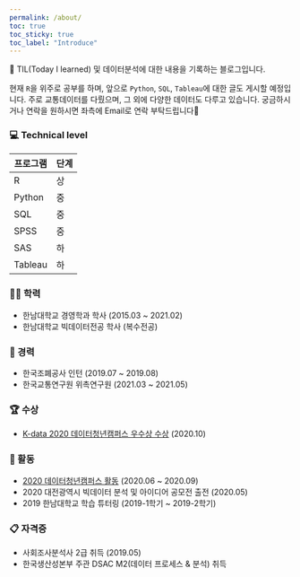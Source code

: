 ```yaml
---
permalink: /about/
toc: true
toc_sticky: true
toc_label: "Introduce"
---
```


📁
TIL(Today I learned) 및 데이터분석에 대한 내용을 기록하는 블로그입니다.

현재 `R`을 위주로 공부를 하며, 앞으로 `Python`, `SQL`, `Tableau`에 대한 글도 게시할 예정입니다.
주로 교통데이터를 다뤘으며, 그 외에 다양한 데이터도 다루고 있습니다.
궁금하시거나 연락을 원하시면 좌측에 Email로 연락 부탁드립니다🙂

###  💻 Technical level
프로그램 | 단계
---|---
R | 상
Python | 중
SQL | 중
SPSS | 중
SAS | 하
Tableau | 하


### 👨‍🎓 학력
* 한남대학교 경영학과 학사 (2015.03 ~ 2021.02)
* 한남대학교 빅데이터전공 학사 (복수전공) 

### 📝 경력
* 한국조폐공사 인턴 (2019.07 ~ 2019.08)
* 한국교통연구원 위촉연구원 (2021.03 ~ 2021.05)

### 🏆 수상
* [K-data 2020 데이터청년캠퍼스 우수상 수상](http://www.ccnnews.co.kr/news/articleView.html?idxno=197789) (2020.10)

### 🏓 활동
* [2020 데이터청년캠퍼스 활동](http://www.jbnews.com/news/articleView.html?idxno=1318914) (2020.06 ~ 2020.09)
* 2020 대전광역시 빅데이터 분석 및 아이디어 공모전 출전 (2020.05)
* 2019 한남대학교 학습 튜터링 (2019-1학기 ~ 2019-2학기)

### 📋 자격증
* 사회조사분석사 2급 취득 (2019.05)
* 한국생산성본부 주관 DSAC M2(데이터 프로세스 & 분석) 취득